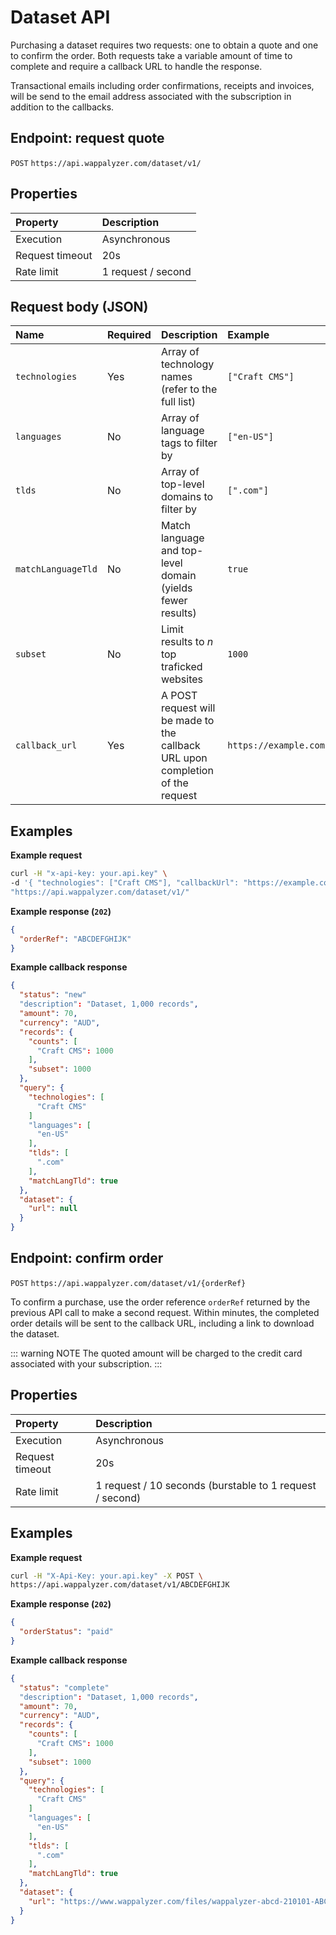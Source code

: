 # Dataset API

Purchasing a dataset requires two requests: one to obtain a quote and one to confirm the order. Both requests take a variable amount of time to complete and require a callback URL to handle the response.

Transactional emails including order confirmations, receipts and invoices, will be send to the email address associated with the subscription in addition to the callbacks.


## Endpoint: request quote

`POST` `https://api.wappalyzer.com/dataset/v1/`


## Properties

| Property        | Description        |
|:----------------|:-------------------|
| Execution       | Asynchronous       |
| Request timeout | 20s                |
| Rate limit      | 1 request / second | 


## Request body (JSON)

| Name               | Required | Description                                                                    | Example               |
|:------------------ |:-------- |:------------------------------------------------------------------------------ |:--------------------- |
| `technologies`     | Yes      | Array of technology names (refer to the full list)                             | `["Craft CMS"]`       |
| `languages`        | No       | Array of language tags to filter by                                            | `["en-US"]`           |
| `tlds`             | No       | Array of top-level domains to filter by                                        | `[".com"]`            |
| `matchLanguageTld` | No       | Match language and top-level domain (yields fewer results)                     | `true`                |
| `subset`           | No       | Limit results to *n* top traficked websites                                    | `1000`                |
| `callback_url`     | Yes      | A POST request will be made to the callback URL upon completion of the request | `https://example.com` |


## Examples

**Example request**

``` sh
curl -H "x-api-key: your.api.key" \
-d '{ "technologies": ["Craft CMS"], "callbackUrl": "https://example.com" }' \
"https://api.wappalyzer.com/dataset/v1/"
```

**Example response (`202`)**

``` json
{
  "orderRef": "ABCDEFGHIJK"
}
```

**Example callback response**

``` json
{
  "status": "new"
  "description": "Dataset, 1,000 records",
  "amount": 70,
  "currency": "AUD",
  "records": {
    "counts": [
      "Craft CMS": 1000
    ],
    "subset": 1000
  },
  "query": {
    "technologies": [
      "Craft CMS"
    ]
    "languages": [
      "en-US"
    ],
    "tlds": [
      ".com"
    ],
    "matchLangTld": true
  },
  "dataset": {
    "url": null
  }
}
```


## Endpoint: confirm order

`POST` `https://api.wappalyzer.com/dataset/v1/{orderRef}`

To confirm a purchase, use the order reference `orderRef` returned by the previous API call to make a second request. Within minutes, the completed order details will be sent to the callback URL, including a link to download the dataset.

::: warning NOTE
The quoted amount will be charged to the credit card associated with your subscription.
:::


## Properties

| Property        | Description                                                                                                                      |
|:----------------|:-------------------------------------------------------- |
| Execution       | Asynchronous                                             |
| Request timeout | 20s                                                      |
| Rate limit      | 1 request / 10 seconds (burstable to 1 request / second) |


## Examples

**Example request**

``` sh
curl -H "X-Api-Key: your.api.key" -X POST \
https://api.wappalyzer.com/dataset/v1/ABCDEFGHIJK
```

**Example response (`202`)**

``` json
{
  "orderStatus": "paid"
}
```

**Example callback response**

``` json
{
  "status": "complete"
  "description": "Dataset, 1,000 records",
  "amount": 70,
  "currency": "AUD",
  "records": {
    "counts": [
      "Craft CMS": 1000
    ],
    "subset": 1000
  },
  "query": {
    "technologies": [
      "Craft CMS"
    ]
    "languages": [
      "en-US"
    ],
    "tlds": [
      ".com"
    ],
    "matchLangTld": true
  },
  "dataset": {
    "url": "https://www.wappalyzer.com/files/wappalyzer-abcd-210101-ABCDEFGHIJK.zip"
  }
}
```
